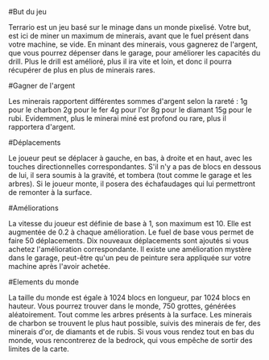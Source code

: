 #But du jeu

Terrario est un jeu basé sur le minage dans un monde pixelisé. Votre but, est ici de miner un maximum de minerais, avant que le fuel présent dans votre machine, se vide. En minant des minerais, vous gagnerez de l'argent, que vous pourrez dépenser dans le garage, pour améliorer les capacités du drill. Plus le drill est amélioré, plus il ira vite et loin, et donc il pourra récupérer de plus en plus de minerais rares.

#Gagner de l'argent

Les minerais rapportent différentes sommes d'argent selon la rareté : 1g pour le charbon 2g pour le fer 4g pour l'or 8g pour le diamant 15g pour le rubi. Evidemment, plus le minerai miné est profond ou rare, plus il rapportera d'argent.

#Déplacements

Le joueur peut se déplacer à gauche, en bas, à droite et en haut, avec les touches directionnelles correspondantes. S'il n'y a pas de blocs en dessous de lui, il sera soumis à la gravité, et tombera (tout comme le garage et les arbres). Si le joueur monte, il posera des échafaudages qui lui permettront de remonter à la surface.

#Améliorations

La vitesse du joueur est définie de base à 1, son maximum est 10. Elle est augmentée de 0.2 à chaque amélioration. Le fuel de base vous permet de faire 50 déplacements. Dix nouveaux déplacements sont ajoutés si vous achetez l'amélioration correspondante. Il existe une amélioration mystère dans le garage, peut-être qu'un peu de peinture sera appliquée sur votre machine après l'avoir achetée.

#Elements du monde

La taille du monde est égale à 1024 blocs en longueur, par 1024 blocs en hauteur. Vous pourrez trouver dans le monde, 750 grottes, générées aléatoirement. Tout comme les arbres présents à la surface. Les minerais de charbon se trouvent le plus haut possible, suivis des minerais de fer, des minerais d'or, de diamants et de rubis. Si vous vous rendez tout en bas du monde, vous rencontrerez de la bedrock, qui vous empêche de sortir des limites de la carte.
